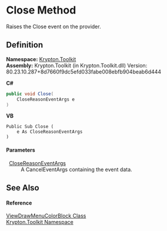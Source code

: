 # Close Method


Raises the Close event on the provider.



## Definition
**Namespace:** <a href="79d2eac2-21f4-54ff-7552-b20c33c30600.md">Krypton.Toolkit</a>  
**Assembly:** Krypton.Toolkit (in Krypton.Toolkit.dll) Version: 80.23.10.287+8d7660f9dc5efd033fabe008ebfb904beab6d444

**C#**
``` C#
public void Close(
	CloseReasonEventArgs e
)
```
**VB**
``` VB
Public Sub Close ( 
	e As CloseReasonEventArgs
)
```



#### Parameters
<dl><dt>  <a href="5ff18c0a-b745-c559-78c3-83caca416c0c.md">CloseReasonEventArgs</a></dt><dd>A CancelEventArgs containing the event data.</dd></dl>

## See Also


#### Reference
<a href="b32a83da-5ab6-6595-b64b-ae2d638888a6.md">ViewDrawMenuColorBlock Class</a>  
<a href="79d2eac2-21f4-54ff-7552-b20c33c30600.md">Krypton.Toolkit Namespace</a>  
